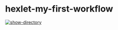 # hexlet-my-first-workflow
[![show-directory](https://github.com/volkoluck74/hexlet-my-first-workflow/actions/workflows/show-directory.yml/badge.svg)](https://github.com/volkoluck74/hexlet-my-first-workflow/actions/workflows/show-directory.yml)
